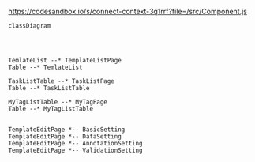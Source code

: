 https://codesandbox.io/s/connect-context-3q1rrf?file=/src/Component.js



```mermaid
classDiagram




TemlateList --* TemplateListPage
Table --* TemlateList

TaskListTable --* TaskListPage
Table --* TaskListTable

MyTagListTable --* MyTagPage
Table --* MyTagListTable


TemplateEditPage *-- BasicSetting
TemplateEditPage *-- DataSetting
TemplateEditPage *-- AnnotationSetting
TemplateEditPage *-- ValidationSetting


```


